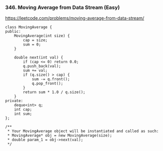 ### 346. Moving Average from Data Stream (Easy)

https://leetcode.com/problems/moving-average-from-data-stream/

```
class MovingAverage {
public:
    MovingAverage(int size) {
        cap = size;
        sum = 0;
    }
    
    double next(int val) {
        if (cap <= 0) return 0.0;
        q.push_back(val);
        sum += val;
        if (q.size() > cap) {
            sum -= q.front();
            q.pop_front();
        }
        return sum * 1.0 / q.size();
    }
private:
    deque<int> q;
    int cap;
    int sum;
};

/**
 * Your MovingAverage object will be instantiated and called as such:
 * MovingAverage* obj = new MovingAverage(size);
 * double param_1 = obj->next(val);
 */
```
